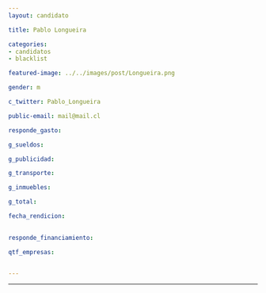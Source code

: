 ```yaml
---
layout: candidato

title: Pablo Longueira

categories: 
- candidatos
- blacklist

featured-image: ../../images/post/Longueira.png

gender: m

c_twitter: Pablo_Longueira

public-email: mail@mail.cl

responde_gasto:

g_sueldos:

g_publicidad:

g_transporte:

g_inmuebles:

g_total:

fecha_rendicion:

 
responde_financiamiento: 

qtf_empresas:


---
```


---

